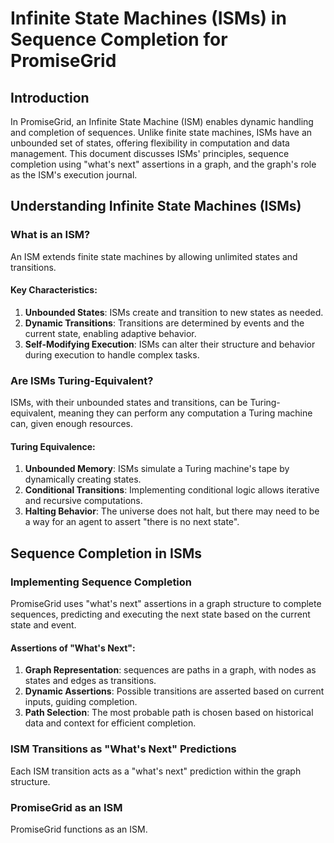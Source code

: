 # Infinite State Machines (ISMs) in Sequence Completion for PromiseGrid

## Introduction

In PromiseGrid, an Infinite State Machine (ISM) enables dynamic handling and completion of sequences. Unlike finite state machines, ISMs have an unbounded set of states, offering flexibility in computation and data management. This document discusses ISMs' principles, sequence completion using "what's next" assertions in a graph, and the graph's role as the ISM's execution journal.

## Understanding Infinite State Machines (ISMs)

### What is an ISM?

An ISM extends finite state machines by allowing unlimited states and transitions. 

#### Key Characteristics:

1. **Unbounded States**: ISMs create and transition to new states as needed.
2. **Dynamic Transitions**: Transitions are determined by events and the current state, enabling adaptive behavior.
3. **Self-Modifying Execution**: ISMs can alter their structure and behavior during execution to handle complex tasks.

### Are ISMs Turing-Equivalent?

ISMs, with their unbounded states and transitions, can be Turing-equivalent, meaning they can perform any computation a Turing machine can, given enough resources.

#### Turing Equivalence:

1. **Unbounded Memory**: ISMs simulate a Turing machine's tape by dynamically creating states.
2. **Conditional Transitions**: Implementing conditional logic allows iterative and recursive computations.
3. **Halting Behavior**: The universe does not halt, but there may need to be a way for an agent to assert "there is no next state".

## Sequence Completion in ISMs

### Implementing Sequence Completion

PromiseGrid uses "what's next" assertions in a graph structure to complete sequences, predicting and executing the next state based on the current state and event.

#### Assertions of "What's Next":

1. **Graph Representation**: sequences are paths in a graph, with nodes as states and edges as transitions.
2. **Dynamic Assertions**: Possible transitions are asserted based on current inputs, guiding completion.
3. **Path Selection**: The most probable path is chosen based on historical data and context for efficient completion.

### ISM Transitions as "What's Next" Predictions

Each ISM transition acts as a "what's next" prediction within the graph structure.


### PromiseGrid as an ISM

PromiseGrid functions as an ISM.

